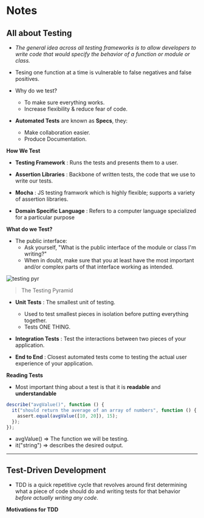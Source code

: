 # **Notes**

## **All about Testing**

- _The general idea across all testing frameworks is to allow developers to write code that would specify the behavior of a function or module or class._

- Tesing one function at a time is vulnerable to false negatives and false positives.

- Why do we test?

  - To make sure everything works.
  - Increase flexibility & reduce fear of code.

- **Automated Tests** are known as **Specs**, they:
  - Make collaboration easier.
  - Produce Documentation.

**How We Test**

- **Testing Framework** : Runs the tests and presents them to a user.
- **Assertion Libraries** : Backbone of written tests, the code that we use to write our tests.

- **Mocha** : JS testing framwork which is highly flexible; supports a variety of assertion libraries.
- **Domain Specific Language** : Refers to a computer language specialized for a particular purpose

**What do we Test?**

- The public interface:
  - Ask yourself, "What is the public interface of the module or class I'm writing?"
  - When in doubt, make sure that you at least have the most important and/or complex parts of that interface working as intended.

![testing pyr](https://2.bp.blogspot.com/-YTzv_O4TnkA/VTgexlumP1I/AAAAAAAAAJ8/57-rnwyvP6g/s1600/image02.png)

> The Testing Pyramid

- **Unit Tests** : The smallest unit of testing.

  - Used to test smallest pieces in isolation before putting everything together.
  - Tests ONE THING.

- **Integration Tests** : Test the interactions between two pieces of your application.

- **End to End** : Closest automated tests come to testing the actual user experience of your application.

**Reading Tests**

- Most important thing about a test is that it is **readable** and **understandable**

```js
describe("avgValue()", function () {
  it("should return the average of an array of numbers", function () {
    assert.equal(avgValue([10, 20]), 15);
  });
});
```

- avgValue() => The function we will be testing.
- it("string") => describes the desired output.

---

## **Test-Driven Development**

- TDD is a quick repetitive cycle that revolves around first determining what a piece of code should do and writing tests for that behavior _before actually writing any code_.

**Motivations for TDD**
